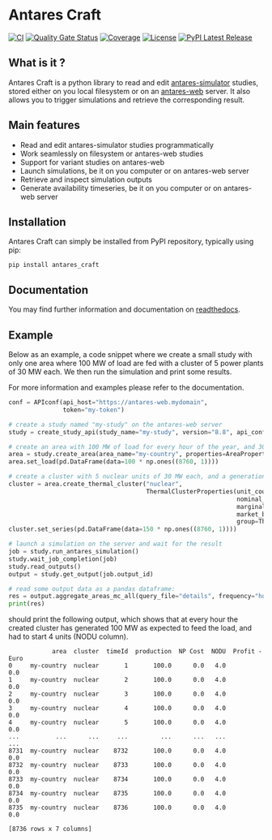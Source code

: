 # Antares Craft

[![CI](https://github.com/AntaresSimulatorTeam/antares_craft/actions/workflows/ci.yml/badge.svg?branch=main)](https://github.com/AntaresSimulatorTeam/antares_craft/actions?query=workflow%3ACI)
[![Quality Gate Status](https://sonarcloud.io/api/project_badges/measure?project=AntaresSimulatorTeam_antares_craft&metric=alert_status)](https://sonarcloud.io/summary/new_code?id=AntaresSimulatorTeam_antares_craft)
[![Coverage](https://sonarcloud.io/api/project_badges/measure?project=AntaresSimulatorTeam_antares_craft&metric=coverage)](https://sonarcloud.io/summary/new_code?id=AntaresSimulatorTeam_antares_craft)
[![License](https://img.shields.io/github/license/AntaresSimulatorTeam/antares_craft)](https://mozilla.org/MPL/2.0/)
[![PyPI Latest Release](https://img.shields.io/pypi/v/antares_craft.svg)](https://pypi.org/project/antares_craft/)

## What is it ?

Antares Craft is a python library to read and
edit [antares-simulator](https://github.com/AntaresSimulatorTeam/Antares_Simulator) studies, stored either on you local
filesystem or on an [antares-web](https://github.com/AntaresSimulatorTeam/AntaREST) server. It also allows you to
trigger
simulations and retrieve the corresponding result.

## Main features

- Read and edit antares-simulator studies programmatically
- Work seamlessly on filesystem or antares-web studies
- Support for variant studies on antares-web
- Launch simulations, be it on you computer or on antares-web server
- Retrieve and inspect simulation outputs
- Generate availability timeseries, be it on you computer or on antares-web server

## Installation

Antares Craft can simply be installed from PyPI repository, typically using pip:

```shell
pip install antares_craft
```

## Documentation

You may find further information and documentation on [readthedocs](https://antares-craft.readthedocs.io/en/stable/).

## Example

Below as an example, a code snippet where we create a small study with only one area where 100 MW of load are fed with a
cluster of 5 power plants of 30 MW each. We then run the simulation and print some results.

For more information and examples please refer to the documentation.

```python
conf = APIconf(api_host="https://antares-web.mydomain",
               token="my-token")

# create a study named "my-study" on the antares-web server
study = create_study_api(study_name="my-study", version="8.8", api_config=conf)

# create an area with 100 MW of load for every hour of the year, and 3000 euros/h for unsupplied energy cost
area = study.create_area(area_name="my-country", properties=AreaProperties(energy_cost_unsupplied=3000))
area.set_load(pd.DataFrame(data=100 * np.ones((8760, 1))))

# create a cluster with 5 nuclear units of 30 MW each, and a generation cost of 30 MW/h
cluster = area.create_thermal_cluster("nuclear",
                                      ThermalClusterProperties(unit_count=5,
                                                               nominal_capacity=30,
                                                               marginal_cost=10,
                                                               market_bid_cost=10,
                                                               group=ThermalClusterGroup.NUCLEAR))
cluster.set_series(pd.DataFrame(data=150 * np.ones((8760, 1))))

# launch a simulation on the server and wait for the result
job = study.run_antares_simulation()
study.wait_job_completion(job)
study.read_outputs()
output = study.get_output(job.output_id)

# read some output data as a pandas dataframe:
res = output.aggregate_areas_mc_all(query_file="details", frequency="hourly")
print(res)
```

should print the following output, which shows that at every hour the created cluster has generated 100 MW as expected
to feed the load, and had to start 4 units (NODU column).

```shell
            area  cluster  timeId  production  NP Cost  NODU  Profit - Euro
0     my-country  nuclear       1       100.0      0.0   4.0            0.0
1     my-country  nuclear       2       100.0      0.0   4.0            0.0
2     my-country  nuclear       3       100.0      0.0   4.0            0.0
3     my-country  nuclear       4       100.0      0.0   4.0            0.0
4     my-country  nuclear       5       100.0      0.0   4.0            0.0
...          ...      ...     ...         ...      ...   ...            ...
8731  my-country  nuclear    8732       100.0      0.0   4.0            0.0
8732  my-country  nuclear    8733       100.0      0.0   4.0            0.0
8733  my-country  nuclear    8734       100.0      0.0   4.0            0.0
8734  my-country  nuclear    8735       100.0      0.0   4.0            0.0
8735  my-country  nuclear    8736       100.0      0.0   4.0            0.0

[8736 rows x 7 columns]
```
